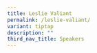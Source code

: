 ```yaml
---
title: Leslie Valiant
permalink: /leslie-valiant/
variant: tiptap
description: ""
third_nav_title: Speakers
---
```

